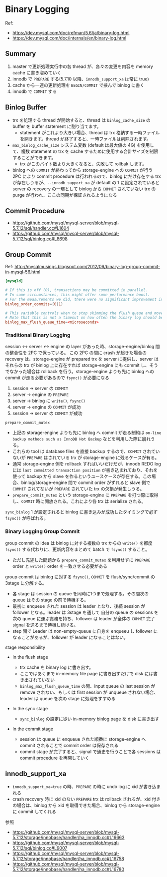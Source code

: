 # Binary Logging

Ref:
* https://dev.mysql.com/doc/refman/5.6/ja/binary-log.html
* https://dev.mysql.com/doc/internals/en/binary-log.html

## Summary
1. master で更新処理実行中の各 thread が、各々の変更を内容を memory cache に書き溜めていく
2. innodb で `PREPARE` する(5.7.10 以降、`innodb_support_xa` は常に true)
3. cache から一連の更新処理を `BEGIN/COMMIT` で挟んで binlog に書く
4. innodb で `COMMIT` する

## Binlog Buffer
* trx を処理する thread が開始すると、thread は `binlog_cache_size` の buffer を buffer statement に割り当てます。
  * statement がこれより大きい場合、thread は trx 格納する一時ファイルを開きます。thread が終了すると、一時ファイルは削除されます。
* `max_binlog_cache_size` システム変数 (default は最大値の 4G) を使用して、複数 statement の trx を cache するために使用する合計サイズを制限することができます。
  * trx がこのバイト数より大きくなると、失敗して rollbak します。
* binlog への `COMMIT` が終わってから storage-engine への `COMMIT` が行う 2PC により commit procedure は行われるので、binlog にだけ存在する trx が存在しうるが、`--innodb_support_xa` が default の 1 に設定されていると server の recovery の一環として binlog から `COMMIT` されていない trx の purge が行われ、ここの同期が保証されるようになる

## Commit Procedure
* https://github.com/mysql/mysql-server/blob/mysql-5.7.12/sql/handler.cc#L1604
* https://github.com/mysql/mysql-server/blob/mysql-5.7.12/sql/binlog.cc#L8698

## Group Commit
Ref: http://mysqlmusings.blogspot.com/2012/06/binary-log-group-commit-in-mysql-56.html

```my.cnf
[mysqld]

# If this is off (0), transactions may be committed in parallel.
# In some circumstances, this might offer some performance boost.
# For the measurements we did, there were no significant improvement in throughput, but we decided to keep the option anyway since there are special cases were it can offer improvements.
binlog_order_commits={0|1}

# This variable controls when to stop skimming the flush queue and move on as soon as possible.
# Note that this is not a timeout on how often the binary log should be written to disk since grabbing the queue and writing it to disk takes time.
binlog_max_flush_queue_time=<microseconds>
```

### Traditional Binary Logging
session <-> server <-> engine の layer があった時、storage-engine/binlog 間の整合性を 2PC で保っている。
この 2PC の間に crash が起きた場合の recovery は、storage-engine が prepared trx を server に提供し、server はそれらの trx が binlog 上に存在すれば storage-engine にも commit し、そうでなかった場合は rollback を行う。storage-engine よりも先に binlog への commit が走る必要があるので `fsync()` が必要になる
1. session -> server の `COMMIT`
2. server -> engine の `PREPARE`
3. server -> binlog に `write()`, `fsync()`
4. server -> engine の `COMMIT` が成功
5. session -> server の `COMMIT` が成功

`prepare_commit_mutex`
* 上記の storage-engine よりも先に binlog へ commit が走る制約は `on-line backup methods such as InnoDB Hot Backup` などを利用した際に崩れうる。
* これらの tool は database files を直接 backup するので、`COMMIT` されていないが `PREPARE` はされている trx が storage-engine に残るケースが有る。
* 通常 storage-engine 側を rollback すればいいだけだが、innodb REDO log には `last committed transaction position` が書き込まれており、それを使って backup から slave を作るというユースケースが存在する。この場合、binlog/storage-engine 間で commit order がずれると slave 側で `COMMIT` されてないが `PREPARE` されていた trx の欠損が発生しうる。
* `prepare_commit_mutex` という storage-engine に `PREPARE` を打つ際に取得し、`COMMIT` 時に開放される。これにより各 trx は serialize される。

`sync_binlog`
1 が設定されると binlog に書き込みが成功したタイミングで必ず `fsync()` が呼ばれる。

### Binary Logging Group Commit
group commit の idea は binlog に対する複数の trx からの `write()` を都度 `fsync()` する代わりに、更新内容をまとめて batch で `fsync()` すること。
* ただし先述した問題から `prepare_commit_mutex` を利用せずに `PREPARE` order と `write()` order を一致させる必要がある

group commit は binlog に対する `fsync()`, `COMMIT` を flush/sync/commit の 3stage に分解する。
* 各 stage は session の queue を同時に1つまで処理する。その間次の queue はその stage の前で待機する。
* 最初に enqueue された session は leader となり、後続 session が follower となる。leader は 3stage を通して 自分の queue の sessions を次の queue に運ぶ責務を持ち、follower は leader が全体の `COMMIT` 完了 signal を送るまで待機し続ける。
* step 間で Leader は non-empty-queue に自身を enqueeu し follower になることがあるが、follower が leader になることはない。

stage responsibility
* In the flush stage
  * trx cache を binary log に書き出す。
  * ここではあくまで in-memory file page に書き出すだけで disk には書き出されていない
  * `binlog_max_flush_queue_time` の間、input queue の last session が remove されない、もしくは first session が unqueue されない場合、leader は queue を次の stage に処理をすすめる

* In the sync stage
  * `sync_binlog` の設定に従い in-memory binlog page を disk に書き出す

* In the commit stage
  * session は queue に enqueue された順番に storage-engine へ commit されることで commit order は保存される
  * commit stage が完了すると、signal で通史を行うことで各 sessions は commit procedure を再開していく

## innodb_support_xa
* `innodb_support_xa=true` の時、`PREPARE` の時に undo log に xid が書き込まれる
* crash recovery 時に xid のない `PREPARE` trx は rollback されるが、xid 付きの場合は、binlog から xid を取得できた場合、binlog から storage-engine に commit してくれる

参照
* https://github.com/mysql/mysql-server/blob/mysql-5.7.12/storage/innobase/handler/ha_innodb.cc#L16663
* https://github.com/mysql/mysql-server/blob/mysql-5.7.12/sql/binlog.cc#L9007
* https://github.com/mysql/mysql-server/blob/mysql-5.7.12/storage/innobase/handler/ha_innodb.cc#L16758
* https://github.com/mysql/mysql-server/blob/mysql-5.7.12/storage/innobase/handler/ha_innodb.cc#L16780
